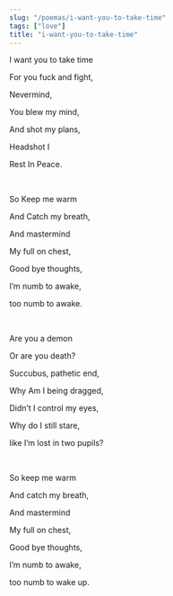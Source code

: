 ```yaml
---
slug: "/poemas/i-want-you-to-take-time"
tags: ["love"]
title: "i-want-you-to-take-time"
---
```

I want you to take time

For you fuck and fight,

Nevermind,

You blew my mind,

And shot my plans,

Headshot I

Rest In Peace.

&nbsp;

So Keep me warm

And Catch my breath,

And mastermind

My full on chest,

Good bye thoughts,

I’m numb to awake,

too numb to awake.

&nbsp;

Are you a demon

Or are you death?

Succubus, pathetic end,

Why Am I being dragged,

Didn’t I control my eyes,

Why do I still stare,

like I’m lost in two pupils?

&nbsp;

So keep me warm

And catch my breath,

And mastermind

My full on chest,

Good bye thoughts,

I’m numb to awake,

too numb to wake up.